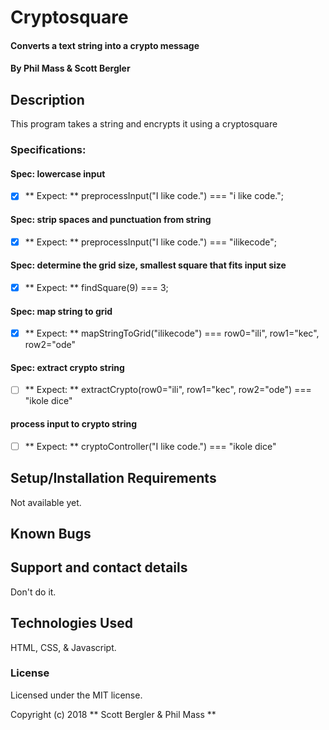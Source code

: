 # Cryptosquare

#### Converts a text string into a crypto message

#### By Phil Mass & Scott Bergler

## Description

This program takes a string and encrypts it using a cryptosquare

### Specifications:
#### Spec: lowercase input
- [x] ** Expect: ** preprocessInput("I like code.") === "i like code.";

#### Spec: strip spaces and punctuation from string
- [x] ** Expect: ** preprocessInput("I like code.") === "ilikecode";

#### Spec: determine the grid size, smallest square that fits input size
- [x] ** Expect: ** findSquare(9) === 3;

#### Spec: map string to grid
- [x] ** Expect: ** mapStringToGrid("ilikecode") === row0="ili", row1="kec", row2="ode"

#### Spec: extract crypto string
- [ ] ** Expect: ** extractCrypto(row0="ili", row1="kec", row2="ode") === "ikole dice"

#### process input to crypto string
- [ ] ** Expect: ** cryptoController("I like code.") === "ikole dice"


## Setup/Installation Requirements
Not available yet.

## Known Bugs

## Support and contact details

Don't do it.

## Technologies Used

HTML, CSS, & Javascript.

### License

Licensed under the MIT license.

Copyright (c) 2018 ** Scott Bergler & Phil Mass **
